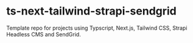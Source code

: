 # ts-next-tailwind-strapi-sendgrid
Template repo for projects using Typscript, Next.js, Tailwind CSS, Strapi Headless CMS and SendGrid.
